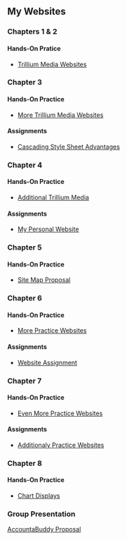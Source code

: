 <h2>My Websites</h2>
<h3>Chapters 1 & 2</h3>
<h4>Hands-On Pratice</h4>
  <ul>
    <li><a href="[ch. 1 & 2 hands on practice.zip](https://github.com/user-attachments/files/17549628/ch.1.2.hands.on.practice.zip)">Trillium Media Websites</a></li>
  </ul>
<h3>Chapter 3</h3>
<h4>Hands-On Practice</h4>
  <ul>
    <li><a href="[chapter 3 hands on practice.zip](https://github.com/user-attachments/files/17549632/chapter.3.hands.on.practice.zip)">More Trillium Media Websites</a></li>
  </ul>
<h4>Assignments</h4>
  <ul>
    <li><a href="[chapter 3 assignment.zip](https://github.com/user-attachments/files/17549634/chapter.3.assignment.zip)">Cascading Style Sheet Advantages</a></li>
  </ul>
<h3>Chapter 4</h3>
<h4>Hands-On Practice</h4>
  <ul>
    <li><a href="[chapter 4 hands on practice.zip](https://github.com/user-attachments/files/17549640/chapter.4.hands.on.practice.zip)">Additional Trillium Media</a></li>
  </ul>
<h4>Assignments</h4>
  <ul>
    <li><a href="[chapter 4 assignment.zip](https://github.com/user-attachments/files/17549642/chapter.4.assignment.zip)">My Personal Website</a></li>
  </ul>
<h3>Chapter 5</h3>
<h4>Hands-On Practice</h4>
  <ul>
    <li><a href="[sitemap.html.pptx](https://github.com/user-attachments/files/17549651/sitemap.html.pptx)">Site Map Proposal</a></li>
  </ul>
<h3>Chapter 6</h3>
<h4>Hands-On Practice</h4>
  <ul>
    <li><a href="[Chapter 6 Hands on Practice.zip](https://github.com/user-attachments/files/17549653/Chapter.6.Hands.on.Practice.zip)">More Practice Websites</a></li>
  </ul>
<h4>Assignments</h4>
  <ul>
    <li><a href="[chapter 6 assignment.zip](https://github.com/user-attachments/files/17549655/chapter.6.assignment.zip)">Website Assignment</a></li>
  </ul>
<h3>Chapter 7</h3>
<h4>Hands-On Practice</h4>
  <ul>
    <li><a href="[Chapter 7 Hands on Practice.zip](https://github.com/user-attachments/files/17549661/Chapter.7.Hands.on.Practice.zip)">Even More Practice Websites</a></li>
  </ul>
<h4>Assignments</h4>
  <ul>
    <li><a href="[chapter 7 assignment.zip](https://github.com/user-attachments/files/17549664/chapter.7.assignment.zip)">Additionaly Practice Websites</a></li>
  </ul>
<h3>Chapter 8</h3>
<h4>Hands-On Practice</h4>
  <ul>
    <li><a href="[Chapter 8 Hands on Practice.zip](https://github.com/user-attachments/files/17549668/Chapter.8.Hands.on.Practice.zip)">Chart Displays</a></li>
  </ul>
<h3>Group Presentation</h3>
<p><a href="[Web Dev Project Proposal.pptx](https://github.com/user-attachments/files/17549677/Web.Dev.Project.Proposal.pptx)">AccountaBuddy Proposal</a></p>
